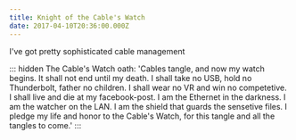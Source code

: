 ```yaml
---
title: Knight of the Cable's Watch
date: 2017-04-10T20:36:00.000Z
---
```


I've got pretty sophisticated cable management

::: hidden
The Cable's Watch oath: 'Cables tangle, and now my watch begins. It shall not end until my death. I shall take no USB, hold no Thunderbolt, father no children. I shall wear no VR and win no competetive. I shall live and die at my facebook-post. I am the Ethernet in the darkness. I am the watcher on the LAN. I am the shield that guards the sensetive files. I pledge my life and honor to the Cable's Watch, for this tangle and all the tangles to come.'
:::